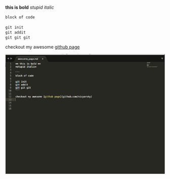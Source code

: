 **this is bold**
*stupid italic*

``` 
block of code

git init
git addit
git git git
```

checkout my awesome [github page](github.com/nicyarsky)

![screenshot](awesome-screenshot.png)




